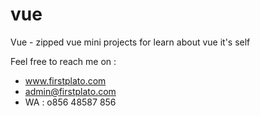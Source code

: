 # vue
Vue - zipped vue mini projects for learn about vue it's self

Feel free to reach me on :
- www.firstplato.com
- admin@firstplato.com
- WA : o856 48587 856
